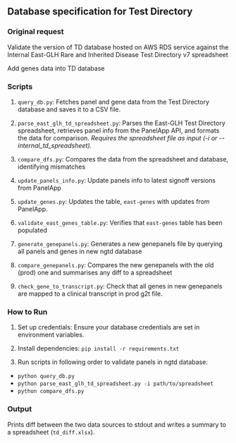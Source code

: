 ## Database specification for Test Directory

### Original request
Validate the version of TD database hosted on AWS RDS service against the Internal East-GLH Rare and Inherited Disease Test Directory v7 spreadsheet

Add genes data into TD database

### Scripts
1. `query_db.py`: 
Fetches panel and gene data from the Test Directory database and saves it to a CSV file.

2. `parse_east_glh_td_spreadsheet.py`:
Parses the East-GLH Test Directory spreadsheet, retrieves panel info from the PanelApp API, and formats the data for comparison.
*Requires the spreadsheet file as input (-i or --internal_td_spreadsheet).*

3. `compare_dfs.py`:
Compares the data from the spreadsheet and database, identifying mismatches

4. `update_panels_info.py`:
Update panels info to latest signoff versions from PanelApp

5. `update_genes.py`:
Updates the table, `east-genes` with updates from PanelApp.

6. `validate_east_genes_table.py`:
Verifies that `east-genes` table has been populated

7. `generate_genepanels.py`:
Generates a new genepanels file by querying all panels and genes in new ngtd database

8. `compare_genepanels.py`:
Compares the new genepanels with the old (prod) one and summarises any diff to a spreadsheet

9. `check_gene_to_transcript.py`:
Check that all genes in new genepanels are mapped to a clinical transcript in prod g2t file.

### How to Run
1. Set up credentials: Ensure your database credentials are set in environment variables.

2. Install dependencies:
`pip install -r requirements.txt`

3. Run scripts in following order to validate panels in ngtd database:
- `python query_db.py`
- `python parse_east_glh_td_spreadsheet.py -i path/to/spreadsheet`
- `python compare_dfs.py`

### Output
Prints diff between the two data sources to stdout and writes a summary to a spreadsheet (`td_diff.xlsx`).
